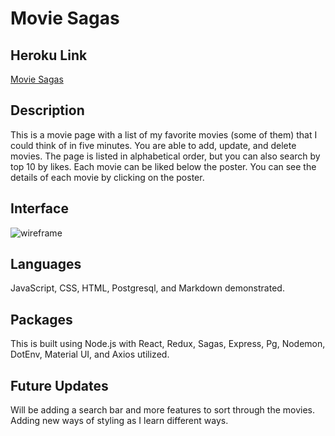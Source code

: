# Movie Sagas

## Heroku Link

[Movie Sagas](https://movies-sagas-1.herokuapp.com/#/)

## Description

This is a movie page with a list of my favorite movies (some of them) that I could think of in five minutes. You are able to add, update, and delete movies. The page is listed in alphabetical order, but you can also search by top 10 by likes. Each movie can be liked below the poster. You can see the details of each movie by clicking on the poster.

## Interface

![wireframe](wireframes/wireframe.png)

## Languages

JavaScript, CSS, HTML, Postgresql, and Markdown demonstrated.

## Packages

This is built using Node.js with React, Redux, Sagas, Express, Pg, Nodemon, DotEnv, Material UI, and Axios utilized.

## Future Updates

Will be adding a search bar and more features to sort through the movies. Adding new ways of styling as I learn different ways.
